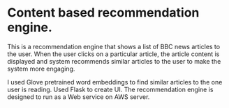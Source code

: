 # Content based recommendation engine.

This is a recommendation engine that shows a list of BBC news articles to the user. When the user clicks on a particular article, the article content is displayed and system recommends similar articles to the user to make the system more engaging.

I used Glove pretrained word embeddings to find similar articles to the one user is reading. Used Flask to create UI. The recommendation engine is designed to run as a Web service on AWS server.
